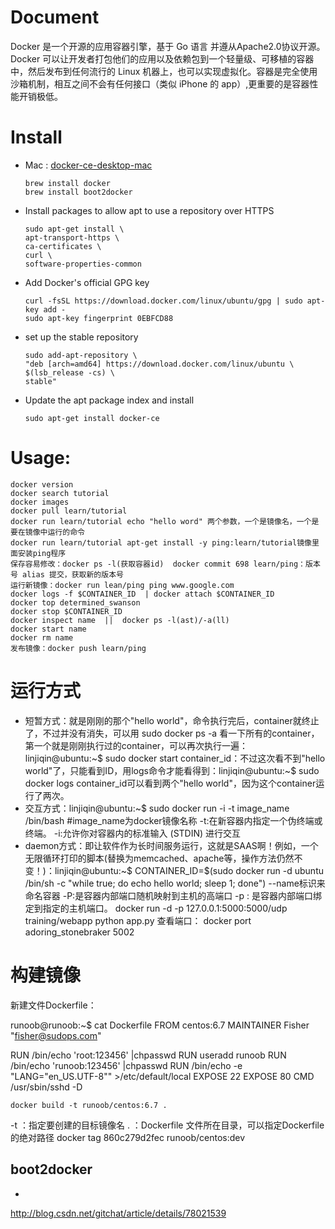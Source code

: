 # Document

Docker 是一个开源的应用容器引擎，基于 Go 语言 并遵从Apache2.0协议开源。Docker 可以让开发者打包他们的应用以及依赖包到一个轻量级、可移植的容器中，然后发布到任何流行的 Linux 机器上，也可以实现虚拟化。容器是完全使用沙箱机制，相互之间不会有任何接口（类似 iPhone 的 app）,更重要的是容器性能开销极低。

# Install

- Mac : [docker-ce-desktop-mac](https://store.docker.com/editions/community/docker-ce-desktop-mac)

  ```
  brew install docker
  brew install boot2docker
  ```

- Install packages to allow apt to use a repository over HTTPS

  ```
  sudo apt-get install \
  apt-transport-https \
  ca-certificates \
  curl \
  software-properties-common
  ```

- Add Docker's official GPG key

  ```
  curl -fsSL https://download.docker.com/linux/ubuntu/gpg | sudo apt-key add -
  sudo apt-key fingerprint 0EBFCD88
  ```

- set up the stable repository

  ```
  sudo add-apt-repository \
  "deb [arch=amd64] https://download.docker.com/linux/ubuntu \
  $(lsb_release -cs) \
  stable"
  ```

- Update the apt package index and install

  ```
  sudo apt-get install docker-ce
  ```

# Usage:

```
docker version
docker search tutorial
docker images
docker pull learn/tutorial
docker run learn/tutorial echo "hello word" 两个参数，一个是镜像名，一个是要在镜像中运行的命令
docker run learn/tutorial apt-get install -y ping:learn/tutorial镜像里面安装ping程序
保存容易修改：docker ps -l(获取容器id)  docker commit 698 learn/ping：版本号 alias 提交，获取新的版本号
运行新镜像：docker run lean/ping ping www.google.com
docker logs -f $CONTAINER_ID  | docker attach $CONTAINER_ID
docker top determined_swanson
docker stop $CONTAINER_ID
docker inspect name  ||  docker ps -l(ast)/-a(ll)
docker start name
docker rm name
发布镜像：docker push learn/ping
```

# 运行方式

- 短暂方式：就是刚刚的那个"hello world"，命令执行完后，container就终止了，不过并没有消失，可以用 sudo docker ps -a 看一下所有的container，第一个就是刚刚执行过的container，可以再次执行一遍： linjiqin@ubuntu:~$ sudo docker start container_id：不过这次看不到"hello world"了，只能看到ID，用logs命令才能看得到：linjiqin@ubuntu:~$ sudo docker logs container_id可以看到两个"hello world"，因为这个container运行了两次。
- 交互方式：linjiqin@ubuntu:~$ sudo docker run -i -t image_name /bin/bash #image_name为docker镜像名称 -t:在新容器内指定一个伪终端或终端。 -i:允许你对容器内的标准输入 (STDIN) 进行交互
- daemon方式：即让软件作为长时间服务运行，这就是SAAS啊！例如，一个无限循环打印的脚本(替换为memcached、apache等，操作方法仍然不变！)：linjiqin@ubuntu:~$ CONTAINER_ID=$(sudo docker run -d ubuntu /bin/sh -c "while true; do echo hello world; sleep 1; done") --name标识来命名容器 -P:是容器内部端口随机映射到主机的高端口 -p : 是容器内部端口绑定到指定的主机端口。 docker run -d -p 127.0.0.1:5000:5000/udp training/webapp python app.py 查看端口： docker port adoring_stonebraker 5002

# 构建镜像

新建文件Dockerfile：

runoob@runoob:~$ cat Dockerfile FROM centos:6.7 MAINTAINER Fisher "fisher@sudops.com"

RUN /bin/echo 'root:123456' |chpasswd RUN useradd runoob RUN /bin/echo 'runoob:123456' |chpasswd RUN /bin/echo -e "LANG=\"en_US.UTF-8\"" >/etc/default/local EXPOSE 22 EXPOSE 80 CMD /usr/sbin/sshd -D

```
docker build -t runoob/centos:6.7 .
```

-t ：指定要创建的目标镜像名 . ：Dockerfile 文件所在目录，可以指定Dockerfile 的绝对路径 docker tag 860c279d2fec runoob/centos:dev

## boot2docker

-
http://blog.csdn.net/gitchat/article/details/78021539
